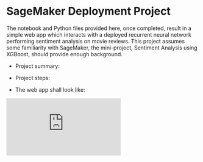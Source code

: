 # SageMaker Deployment Project

The notebook and Python files provided here, once completed, result in a simple web app which interacts with a deployed recurrent neural network performing sentiment analysis on movie reviews. This project assumes some familiarity with SageMaker, the mini-project, Sentiment Analysis using XGBoost, should provide enough background.

* Project summary:
* Project steps:

* The web app shall look like: 

![Deployment Web App](https://github.com/hangdeng/MachineLearningToDeepLearning-Practical-Projects/blob/master/DeepLearning-Practical-Projects/project-sagemaker_deployment/Sentiment%20Analysis%20Web%20App.pdf)
